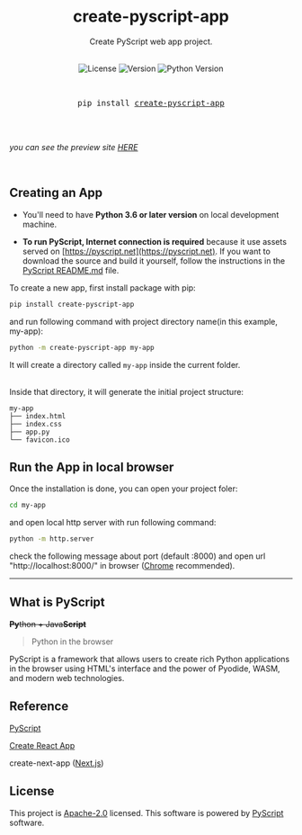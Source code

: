 <div align="center">
<h1>create-pyscript-app</h1>

<div>Create PyScript web app project.</div>

<br />

<!-- Badges -->

![License](https://badgen.net/github/license/yeoularu/create-pyscript-app)
![Version](https://badgen.net/pypi/v/create-pyscript-app)
![Python Version](https://badgen.net/badge/python/>=3.6/blue)

<br />
<pre>pip install <a href="https://pypi.org/project/create-pyscript-app">create-pyscript-app</a></pre>

<br />
</div>

<br />

_you can see the preview site [HERE](https://yeoularu.github.io/pyscript-deploy-test/)_

<br />

## Creating an App

- You'll need to have **Python 3.6 or later version** on local development machine.

- **To run PyScript, Internet connection is required** because it use assets served on [https://pyscript.net](https://pyscript.net). If you want to download the source and build it yourself, follow the instructions in the [PyScript README.md](https://github.com/pyscript/pyscript/blob/main/README.md) file.

To create a new app, first install package with pip:

```sh
pip install create-pyscript-app
```

and run following command with project directory name(in this example, my-app):

```sh
python -m create-pyscript-app my-app
```

It will create a directory called `my-app` inside the current folder.

<br />
Inside that directory, it will generate the initial project structure:

```
my-app
├── index.html
├── index.css
├── app.py
└── favicon.ico
```

## Run the App in local browser

Once the installation is done, you can open your project foler:

```sh
cd my-app
```

and open local http server with run following command:

```sh
python -m http.server
```

check the following message about port (default :8000) and open url "http://localhost:8000/" in browser ([Chrome](https://www.google.com/chrome/) recommended).

---

## What is PyScript

~~**Py**thon + Java**Script**~~

> Python in the browser

PyScript is a framework that allows users to create rich Python applications in the browser using HTML's interface and the power of Pyodide, WASM, and modern web technologies.

## Reference

[PyScript](https://pyscript.net/)

[Create React App](https://create-react-app.dev/)

create-next-app ([Next.js](https://github.com/vercel/next.js))

## License

This project is [Apache-2.0](https://github.com/yeoularu/create-pyscript-app/blob/main/LICENSE) licensed. This software is powered by [PyScript](https://pyscript.net/) software.
